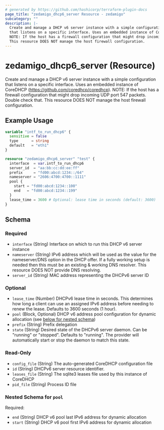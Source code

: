 ```yaml
---
# generated by https://github.com/hashicorp/terraform-plugin-docs
page_title: "zedamigo_dhcp6_server Resource - zedamigo"
subcategory: ""
description: |-
  Create and manage a DHCP v6 server instance with a simple configuration
  that listens on a specific interface. Uses an embedded instance of CoreDHCP (https://github.com/coredhcp/coredhcp).
  NOTE: If the host has a firewall configuration that might drop incoming UDP port 547 packets. Double check that.
  This resource DOES NOT manage the host firewall configuration.
---
```


# zedamigo_dhcp6_server (Resource)

Create and manage a DHCP v6 server instance with a simple configuration
		that listens on a specific interface. Uses an embedded instance of CoreDHCP (https://github.com/coredhcp/coredhcp).
		NOTE: If the host has a firewall configuration that might drop incoming UDP port 547 packets. Double check that.
		This resource DOES NOT manage the host firewall configuration.

## Example Usage

```terraform
variable "intf_to_run_dhcp6" {
  sensitive = false
  type      = string
  default   = "eth1"
}

resource "zedamigo_dhcp6_server" "test" {
  interface  = var.intf_to_run_dhcp6
  server_id  = "aa:bb:cc:dd:ee:ff"
  prefix     = "fd00:abcd:1234::/64"
  nameserver = "2606:4700:4700::1111"
  pool {
    start = "fd00:abcd:1234::100"
    end   = "fd00:abcd:1234::199"
  }
  lease_time = 3600 # Optional: lease time in seconds (default: 3600)
}
```

<!-- schema generated by tfplugindocs -->
## Schema

### Required

- `interface` (String) Interface on which to run this DHCP v6 server instance
- `nameserver` (String) IPv6 address which will be used as the value for the nameserver/DNS option in the DHCP offer.
				If a fully working setup is needed then this must be an existing & working DNS resolver.
				This resource DOES NOT provide DNS resolving.
- `server_id` (String) MAC address representing the DHCPv6 server ID

### Optional

- `lease_time` (Number) DHCPv6 lease time in seconds. This determines how long a client can use an assigned IPv6 address before needing to renew the lease.
				Defaults to 3600 seconds (1 hour).
- `pool` (Block, Optional) DHCP v6 address pool configuration for dynamic allocation (see [below for nested schema](#nestedblock--pool))
- `prefix` (String) Prefix delegation
- `state` (String) Desired state of the DHCPv6 server daemon. Can be "running" or "stopped".
				Defaults to "running". The provider will automatically start or stop the daemon to match this state.

### Read-Only

- `config_file` (String) The auto-generated CoreDHCP configuration file
- `id` (String) DHCPv6 server resource identifier.
- `leases_file` (String) The sqlite3 leases file used by this instance of CoreDHCP
- `pid_file` (String) Process ID file

<a id="nestedblock--pool"></a>
### Nested Schema for `pool`

Required:

- `end` (String) DHCP v6 pool last IPv6 address for dynamic allocation
- `start` (String) DHCP v6 pool first IPv6 address for dynamic allocation

